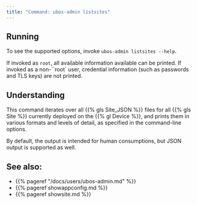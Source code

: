 ```yaml
---
title: "Command: ubos-admin listsites"
---
```


## Running

To see the supported options, invoke ``ubos-admin listsites --help``.

If invoked as ``root``, all available information available can be printed. If
invoked as a non-``root` user, credential information (such as passwords and
TLS keys) are not printed.

## Understanding

This command iterates over all {{% gls Site_JSON %}} files for all
{{% gls Site %}} currently deployed on the {{% gl Device %}}, and prints
them in various formats and levels of detail, as specified in the
command-line options.

By default, the output is intended for human consumptions, but JSON output
is supported as well.

## See also:

* {{% pageref "/docs/users/ubos-admin.md" %}}
* {{% pageref showappconfig.md %}}
* {{% pageref showsite.md %}}

